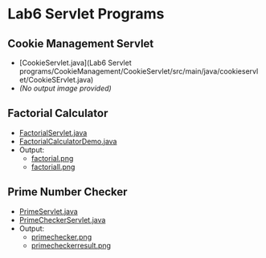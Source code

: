 # Lab6 Servlet Programs

## Cookie Management Servlet
- [CookieServlet.java](Lab6 Servlet programs/CookieManagement/CookieServlet/src/main/java/cookieservlet/CookieSErvlet.java)
- *(No output image provided)*

## Factorial Calculator
- [FactorialServlet.java](https://github.com/Krishmaa10/Advanced-Java/blob/main/Lab6/Servlet/programs/Factorial/FactorialServlet.java)
- [FactorialCalculatorDemo.java](https://github.com/Krishmaa10/Advanced-Java/blob/main/Lab6%20Servlet%20programs/Factorial/FactorialCalculatorDemo/src/main/java/FactorialCalculatorDemo.java)
- Output:
  - [factorial.png](https://github.com/Krishmaa10/Advanced-Java/blob/main/Lab6/Servlet/programs/Factorial/factorial.png)
  - [factoriall.png](https://github.com/Krishmaa10/Advanced-Java/blob/main/Lab6%20Servlet%20programs/Factorial/factoriall.png)

## Prime Number Checker
- [PrimeServlet.java](https://github.com/Krishmaa10/Advanced-Java/blob/main/Lab6/Servlet/programs/primechecker/PrimeServlet.java)
- [PrimeCheckerServlet.java](https://github.com/Krishmaa10/Advanced-Java/blob/main/Lab6%20Servlet%20programs/primechecker/PrimeCheckerServlet/src/main/java/PrimeCheckerServlet.java)
- Output:
  - [primechecker.png](https://github.com/Krishmaa10/Advanced-Java/blob/main/Lab6/Servlet/programs/primechecker/primechecker.png)
  - [primecheckerresult.png](https://github.com/Krishmaa10/Advanced-Java/blob/main/Lab6%20Servlet%20programs/primechecker/primecheckerresult.png)
